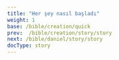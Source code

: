 ```yaml
---
title: "Her şey nasıl başladı"
weight: 1
base: /bible/creation/quick
prev:  /bible/creation/story/story
next: /bible/daniel/story/story
docType: story
---
```

